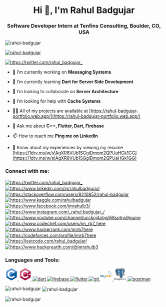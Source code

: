 <h1 align="center">Hi 👋, I'm Rahul Badgujar</h1>
<h3 align="center">Software Developer Intern at Tenfins Consulting, Boulder, CO, USA</h3>

<p align="left"> <img src="https://komarev.com/ghpvc/?username=rahul-badgujar&label=Profile%20views&color=0e75b6&style=flat" alt="rahul-badgujar" /> </p>

<p align="left"> <a href="https://github.com/ryo-ma/github-profile-trophy"><img src="https://github-profile-trophy.vercel.app/?username=rahul-badgujar" alt="rahul-badgujar" /></a> </p>

<p align="left"> <a href="https://twitter.com/rahul_badgujar_" target="blank"><img src="https://img.shields.io/twitter/follow/imrb7here?logo=twitter&style=for-the-badge" alt="https://twitter.com/rahul_badgujar_" /></a> </p>

- 🔭 I’m currently working on **Messaging Systems**

- 🌱 I’m currently learning **Dart for Server Side Development**

- 👯 I’m looking to collaborate on **Server Architecture**

- 🤝 I’m looking for help with **Cache Systems**

- 👨‍💻 All of my projects are available at [https://rahul-badgujar-portfolio.web.app/](https://rahul-badgujar-portfolio.web.app/)

- 💬 Ask me about **C++, Flutter, Dart, Firebase**

- 📫 How to reach me **Ping me on LinkedIn**

- 📄 Know about my experiences by viewing my resume [https://1drv.ms/w/s!AgXR8VUb1SGgiDmom2QPUaHGk1GG](https://1drv.ms/w/s!AgXR8VUb1SGgiDmom2QPUaHGk1GG)

<h3 align="left">Connect with me:</h3>
<p align="left">
<a href="https://twitter.com/rahul_badgujar_" target="blank"><img align="center" src="https://raw.githubusercontent.com/rahuldkjain/github-profile-readme-generator/master/src/images/icons/Social/twitter.svg" alt="https://twitter.com/rahul_badgujar_" height="30" width="40" /></a>
<a href="https://linkedin.com/in/https://www.linkedin.com/in/rahulbadgujar/" target="blank"><img align="center" src="https://raw.githubusercontent.com/rahuldkjain/github-profile-readme-generator/master/src/images/icons/Social/linked-in-alt.svg" alt="https://www.linkedin.com/in/rahulbadgujar/" height="30" width="40" /></a>
<a href="https://stackoverflow.com/users/https://stackoverflow.com/users/8210852/rahul-badgujar" target="blank"><img align="center" src="https://raw.githubusercontent.com/rahuldkjain/github-profile-readme-generator/master/src/images/icons/Social/stack-overflow.svg" alt="https://stackoverflow.com/users/8210852/rahul-badgujar" height="30" width="40" /></a>
<a href="https://kaggle.com/https://www.kaggle.com/rahulbadgujar" target="blank"><img align="center" src="https://raw.githubusercontent.com/rahuldkjain/github-profile-readme-generator/master/src/images/icons/Social/kaggle.svg" alt="https://www.kaggle.com/rahulbadgujar" height="30" width="40" /></a>
<a href="https://fb.com/https://www.facebook.com/imrahulb3/" target="blank"><img align="center" src="https://raw.githubusercontent.com/rahuldkjain/github-profile-readme-generator/master/src/images/icons/Social/facebook.svg" alt="https://www.facebook.com/imrahulb3/" height="30" width="40" /></a>
<a href="https://instagram.com/https://www.instagram.com/_rahul.badgujar_/" target="blank"><img align="center" src="https://raw.githubusercontent.com/rahuldkjain/github-profile-readme-generator/master/src/images/icons/Social/instagram.svg" alt="https://www.instagram.com/_rahul.badgujar_/" height="30" width="40" /></a>
<a href="https://www.youtube.com/c/https://www.youtube.com/channel/ucckoj4vbjs9j8sqtps9gumg" target="blank"><img align="center" src="https://raw.githubusercontent.com/rahuldkjain/github-profile-readme-generator/master/src/images/icons/Social/youtube.svg" alt="https://www.youtube.com/channel/ucckoj4vbjs9j8sqtps9gumg" height="30" width="40" /></a>
<a href="https://www.codechef.com/users/https://www.codechef.com/users/im_rb7_here" target="blank"><img align="center" src="https://cdn.jsdelivr.net/npm/simple-icons@3.1.0/icons/codechef.svg" alt="https://www.codechef.com/users/im_rb7_here" height="30" width="40" /></a>
<a href="https://www.hackerrank.com/https://www.hackerrank.com/imrb7here" target="blank"><img align="center" src="https://raw.githubusercontent.com/rahuldkjain/github-profile-readme-generator/master/src/images/icons/Social/hackerrank.svg" alt="https://www.hackerrank.com/imrb7here" height="30" width="40" /></a>
<a href="https://codeforces.com/profile/https://codeforces.com/profile/imrb7here" target="blank"><img align="center" src="https://cdn.jsdelivr.net/npm/simple-icons@3.0.1/icons/codeforces.svg" alt="https://codeforces.com/profile/imrb7here" height="30" width="40" /></a>
<a href="https://www.leetcode.com/https://leetcode.com/rahul_badgujar/" target="blank"><img align="center" src="https://raw.githubusercontent.com/rahuldkjain/github-profile-readme-generator/master/src/images/icons/Social/leet-code.svg" alt="https://leetcode.com/rahul_badgujar/" height="30" width="40" /></a>
<a href="https://www.hackerearth.com/https://www.hackerearth.com/@imrahulb3" target="blank"><img align="center" src="https://raw.githubusercontent.com/rahuldkjain/github-profile-readme-generator/master/src/images/icons/Social/hackerearth.svg" alt="https://www.hackerearth.com/@imrahulb3" height="30" width="40" /></a>
</p>

<h3 align="left">Languages and Tools:</h3>
<p align="left"> <a href="https://www.cprogramming.com/" target="_blank"> <img src="https://raw.githubusercontent.com/devicons/devicon/master/icons/c/c-original.svg" alt="c" width="40" height="40"/> </a> <a href="https://www.w3schools.com/cpp/" target="_blank"> <img src="https://raw.githubusercontent.com/devicons/devicon/master/icons/cplusplus/cplusplus-original.svg" alt="cplusplus" width="40" height="40"/> </a> <a href="https://dart.dev" target="_blank"> <img src="https://www.vectorlogo.zone/logos/dartlang/dartlang-icon.svg" alt="dart" width="40" height="40"/> </a> <a href="https://firebase.google.com/" target="_blank"> <img src="https://www.vectorlogo.zone/logos/firebase/firebase-icon.svg" alt="firebase" width="40" height="40"/> </a> <a href="https://flutter.dev" target="_blank"> <img src="https://www.vectorlogo.zone/logos/flutterio/flutterio-icon.svg" alt="flutter" width="40" height="40"/> </a> <a href="https://git-scm.com/" target="_blank"> <img src="https://www.vectorlogo.zone/logos/git-scm/git-scm-icon.svg" alt="git" width="40" height="40"/> </a> <a href="https://www.mysql.com/" target="_blank"> <img src="https://raw.githubusercontent.com/devicons/devicon/master/icons/mysql/mysql-original-wordmark.svg" alt="mysql" width="40" height="40"/> </a> <a href="https://www.postgresql.org" target="_blank"> <img src="https://raw.githubusercontent.com/devicons/devicon/master/icons/postgresql/postgresql-original-wordmark.svg" alt="postgresql" width="40" height="40"/> </a> <a href="https://postman.com" target="_blank"> <img src="https://www.vectorlogo.zone/logos/getpostman/getpostman-icon.svg" alt="postman" width="40" height="40"/> </a> </p>

<p><img align="left" src="https://github-readme-stats.vercel.app/api/top-langs?username=rahul-badgujar&show_icons=true&locale=en&layout=compact" alt="rahul-badgujar" /></p>

<p>&nbsp;<img align="center" src="https://github-readme-stats.vercel.app/api?username=rahul-badgujar&show_icons=true&locale=en" alt="rahul-badgujar" /></p>

<p><img align="center" src="https://github-readme-streak-stats.herokuapp.com/?user=rahul-badgujar&" alt="rahul-badgujar" /></p>

